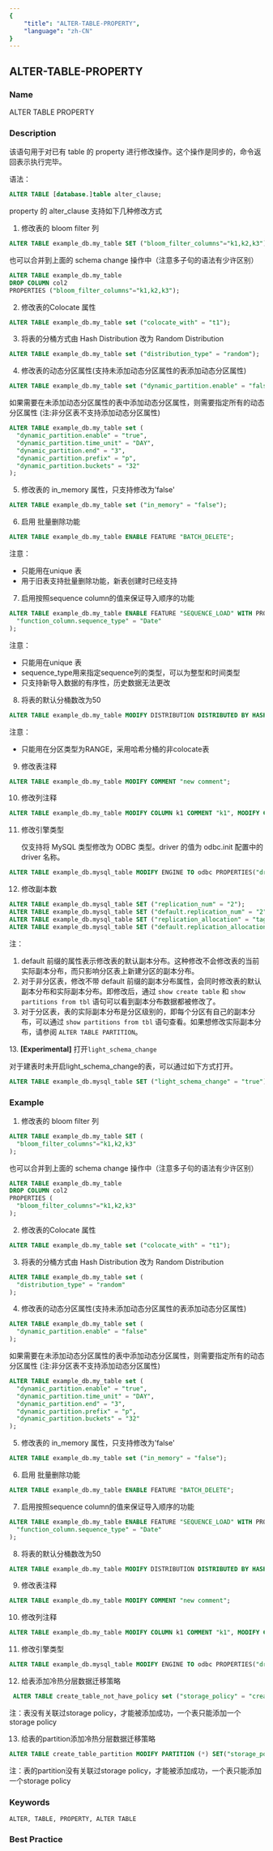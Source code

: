 ```yaml
---
{
    "title": "ALTER-TABLE-PROPERTY",
    "language": "zh-CN"
}
---
```


<!--
Licensed to the Apache Software Foundation (ASF) under one
or more contributor license agreements.  See the NOTICE file
distributed with this work for additional information
regarding copyright ownership.  The ASF licenses this file
to you under the Apache License, Version 2.0 (the
"License"); you may not use this file except in compliance
with the License.  You may obtain a copy of the License at

  http://www.apache.org/licenses/LICENSE-2.0

Unless required by applicable law or agreed to in writing,
software distributed under the License is distributed on an
"AS IS" BASIS, WITHOUT WARRANTIES OR CONDITIONS OF ANY
KIND, either express or implied.  See the License for the
specific language governing permissions and limitations
under the License.
-->

## ALTER-TABLE-PROPERTY

### Name

ALTER TABLE PROPERTY

### Description

该语句用于对已有 table 的 property 进行修改操作。这个操作是同步的，命令返回表示执行完毕。

语法：

```sql
ALTER TABLE [database.]table alter_clause;
```

property 的 alter_clause 支持如下几种修改方式

1. 修改表的 bloom filter 列

```sql
ALTER TABLE example_db.my_table SET ("bloom_filter_columns"="k1,k2,k3");
```

也可以合并到上面的 schema change 操作中（注意多子句的语法有少许区别）

```sql
ALTER TABLE example_db.my_table
DROP COLUMN col2
PROPERTIES ("bloom_filter_columns"="k1,k2,k3");
```

2. 修改表的Colocate 属性

```sql
ALTER TABLE example_db.my_table set ("colocate_with" = "t1");
```

3. 将表的分桶方式由 Hash Distribution 改为 Random Distribution

```sql
ALTER TABLE example_db.my_table set ("distribution_type" = "random");
```

4. 修改表的动态分区属性(支持未添加动态分区属性的表添加动态分区属性)

```sql
ALTER TABLE example_db.my_table set ("dynamic_partition.enable" = "false");
```

如果需要在未添加动态分区属性的表中添加动态分区属性，则需要指定所有的动态分区属性
   (注:非分区表不支持添加动态分区属性)

```sql
ALTER TABLE example_db.my_table set (
  "dynamic_partition.enable" = "true", 
  "dynamic_partition.time_unit" = "DAY", 
  "dynamic_partition.end" = "3", 
  "dynamic_partition.prefix" = "p", 
  "dynamic_partition.buckets" = "32"
);
```

5. 修改表的 in_memory 属性，只支持修改为'false'

```sql
ALTER TABLE example_db.my_table set ("in_memory" = "false");
```

6. 启用 批量删除功能

```sql
ALTER TABLE example_db.my_table ENABLE FEATURE "BATCH_DELETE";
```

注意：

- 只能用在unique 表
- 用于旧表支持批量删除功能，新表创建时已经支持

7. 启用按照sequence column的值来保证导入顺序的功能

```sql
ALTER TABLE example_db.my_table ENABLE FEATURE "SEQUENCE_LOAD" WITH PROPERTIES (
  "function_column.sequence_type" = "Date"
);
```

注意：

- 只能用在unique 表
- sequence_type用来指定sequence列的类型，可以为整型和时间类型
- 只支持新导入数据的有序性，历史数据无法更改

8. 将表的默认分桶数改为50

```sql
ALTER TABLE example_db.my_table MODIFY DISTRIBUTION DISTRIBUTED BY HASH(k1) BUCKETS 50;
```

注意：

- 只能用在分区类型为RANGE，采用哈希分桶的非colocate表

9. 修改表注释

```sql
ALTER TABLE example_db.my_table MODIFY COMMENT "new comment";
```

10. 修改列注释

```sql
ALTER TABLE example_db.my_table MODIFY COLUMN k1 COMMENT "k1", MODIFY COLUMN k2 COMMENT "k2";
```

11. 修改引擎类型

    仅支持将 MySQL 类型修改为 ODBC 类型。driver 的值为 odbc.init 配置中的 driver 名称。

```sql
ALTER TABLE example_db.mysql_table MODIFY ENGINE TO odbc PROPERTIES("driver" = "MySQL");
```

12. 修改副本数

```sql
ALTER TABLE example_db.mysql_table SET ("replication_num" = "2");
ALTER TABLE example_db.mysql_table SET ("default.replication_num" = "2");
ALTER TABLE example_db.mysql_table SET ("replication_allocation" = "tag.location.default: 1");
ALTER TABLE example_db.mysql_table SET ("default.replication_allocation" = "tag.location.default: 1");
```

注：
1. default 前缀的属性表示修改表的默认副本分布。这种修改不会修改表的当前实际副本分布，而只影响分区表上新建分区的副本分布。
2. 对于非分区表，修改不带 default 前缀的副本分布属性，会同时修改表的默认副本分布和实际副本分布。即修改后，通过 `show create table` 和 `show partitions from tbl` 语句可以看到副本分布数据都被修改了。
3. 对于分区表，表的实际副本分布是分区级别的，即每个分区有自己的副本分布，可以通过 `show partitions from tbl` 语句查看。如果想修改实际副本分布，请参阅 `ALTER TABLE PARTITION`。

13\. **[Experimental]** 打开`light_schema_change`

  对于建表时未开启light_schema_change的表，可以通过如下方式打开。

```sql
ALTER TABLE example_db.mysql_table SET ("light_schema_change" = "true");
```

### Example

1. 修改表的 bloom filter 列

```sql
ALTER TABLE example_db.my_table SET (
  "bloom_filter_columns"="k1,k2,k3"
);
```

也可以合并到上面的 schema change 操作中（注意多子句的语法有少许区别）

```sql
ALTER TABLE example_db.my_table
DROP COLUMN col2
PROPERTIES (
  "bloom_filter_columns"="k1,k2,k3"
);
```

2. 修改表的Colocate 属性

```sql
ALTER TABLE example_db.my_table set ("colocate_with" = "t1");
```

3. 将表的分桶方式由 Hash Distribution 改为 Random Distribution

```sql
ALTER TABLE example_db.my_table set (
  "distribution_type" = "random"
);
```

4. 修改表的动态分区属性(支持未添加动态分区属性的表添加动态分区属性)

```sql
ALTER TABLE example_db.my_table set (
  "dynamic_partition.enable" = "false"
);
```

如果需要在未添加动态分区属性的表中添加动态分区属性，则需要指定所有的动态分区属性
   (注:非分区表不支持添加动态分区属性)

```sql
ALTER TABLE example_db.my_table set (
  "dynamic_partition.enable" = "true", 
  "dynamic_partition.time_unit" = "DAY", 
  "dynamic_partition.end" = "3", 
  "dynamic_partition.prefix" = "p", 
  "dynamic_partition.buckets" = "32"
);
```

5. 修改表的 in_memory 属性，只支持修改为'false'

```sql
ALTER TABLE example_db.my_table set ("in_memory" = "false");
```

6. 启用 批量删除功能

```sql
ALTER TABLE example_db.my_table ENABLE FEATURE "BATCH_DELETE";
```

7. 启用按照sequence column的值来保证导入顺序的功能

```sql
ALTER TABLE example_db.my_table ENABLE FEATURE "SEQUENCE_LOAD" WITH PROPERTIES (
  "function_column.sequence_type" = "Date"
);
```

8. 将表的默认分桶数改为50

```sql
ALTER TABLE example_db.my_table MODIFY DISTRIBUTION DISTRIBUTED BY HASH(k1) BUCKETS 50;
```

9. 修改表注释

```sql
ALTER TABLE example_db.my_table MODIFY COMMENT "new comment";
```

10. 修改列注释

```sql
ALTER TABLE example_db.my_table MODIFY COLUMN k1 COMMENT "k1", MODIFY COLUMN k2 COMMENT "k2";
```

11. 修改引擎类型

```sql
ALTER TABLE example_db.mysql_table MODIFY ENGINE TO odbc PROPERTIES("driver" = "MySQL");
```

12. 给表添加冷热分层数据迁移策略
```sql
 ALTER TABLE create_table_not_have_policy set ("storage_policy" = "created_create_table_alter_policy");
```
注：表没有关联过storage policy，才能被添加成功，一个表只能添加一个storage policy

13. 给表的partition添加冷热分层数据迁移策略
```sql
ALTER TABLE create_table_partition MODIFY PARTITION (*) SET("storage_policy"="created_create_table_partition_alter_policy");
```
注：表的partition没有关联过storage policy，才能被添加成功，一个表只能添加一个storage policy
### Keywords

```text
ALTER, TABLE, PROPERTY, ALTER TABLE
```

### Best Practice

